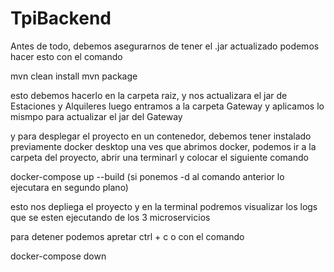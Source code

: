 # TpiBackend
Antes de todo, debemos asegurarnos de tener el .jar actualizado
podemos hacer esto con el comando 

mvn clean install
mvn package

esto debemos hacerlo en la carpeta raiz, y nos actualizara el jar de Estaciones y Alquileres
luego entramos a la carpeta Gateway y aplicamos lo mismpo para actualizar el jar del Gateway

y para desplegar el proyecto en un contenedor, debemos tener instalado previamente docker desktop
una ves que abrimos docker, podemos ir a la carpeta del proyecto, abrir una terminarl y colocar el siguiente comando

docker-compose up --build   (si ponemos -d al comando anterior lo ejecutara en segundo plano)

esto nos depliega el proyecto y en la terminal podremos visualizar los logs que se esten ejecutando de los 3 microservicios

para detener podemos apretar ctrl + c
o con el comando 

docker-compose down


